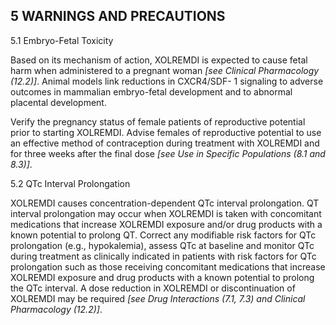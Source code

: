 ## 5 WARNINGS AND PRECAUTIONS

5.1 Embryo-Fetal Toxicity

Based on its mechanism of action, XOLREMDI is expected to cause fetal harm when administered to a pregnant woman _[see Clinical Pharmacology (12.2)]_. Animal models link reductions in CXCR4/SDF- 1 signaling to adverse outcomes in mammalian embryo-fetal development and to abnormal placental development.

Verify the pregnancy status of female patients of reproductive potential prior to starting XOLREMDI. Advise females of reproductive potential to use an effective method of contraception during treatment with XOLREMDI and for three weeks after the final dose _[see Use in Specific Populations (8.1 and 8.3)]_.

5.2 QTc Interval Prolongation

XOLREMDI causes concentration-dependent QTc interval prolongation. QT interval prolongation may occur when XOLREMDI is taken with concomitant medications that increase XOLREMDI exposure and/or drug products with a known potential to prolong QT. Correct any modifiable risk factors for QTc prolongation (e.g., hypokalemia), assess QTc at baseline and monitor QTc during treatment as clinically indicated in patients with risk factors for QTc prolongation such as those receiving concomitant medications that increase XOLREMDI exposure and drug products with a known potential to prolong the QTc interval. A dose reduction in XOLREMDI or discontinuation of XOLREMDI may be required _[see Drug Interactions (7.1, 7.3) and Clinical Pharmacology (12.2)]_.


